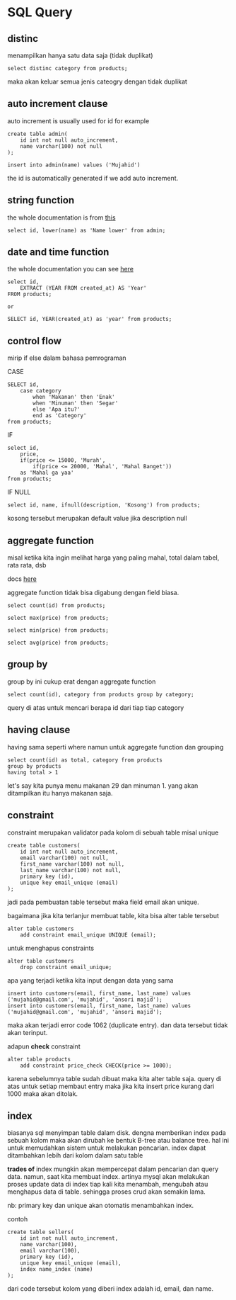 # SQL Query

## distinc

menampilkan hanya satu data saja (tidak duplikat)

```
select distinc category from products;
```

maka akan keluar semua jenis cateogry dengan tidak duplikat

## auto increment clause

auto increment is usually used for id
for example

```
create table admin(
    id int not null auto_increment,
    name varchar(100) not null
);

insert into admin(name) values ('Mujahid')
```

the id is automatically generated if we add auto increment.

## string function

the whole documentation is from [this](https://dev.mysql.com/doc/refman/5.7/en/string-functions.html)

```
select id, lower(name) as 'Name lower' from admin;
```

## date and time function

the whole documentation you can see [here](https://dev.mysql.com/doc/refman/8.0/en/date-and-time-functions.html)

```
select id,
    EXTRACT (YEAR FROM created_at) AS 'Year'
FROM products;

or

SELECT id, YEAR(created_at) as 'year' from products;
```

## control flow

mirip if else dalam bahasa pemrograman

CASE

```
SELECT id,
    case category
        when 'Makanan' then 'Enak'
        when 'Minuman' then 'Segar'
        else 'Apa itu?'
        end as 'Category'
from products;
```

IF

```
select id,
    price,
    if(price <= 15000, 'Murah',
        if(price <= 20000, 'Mahal', 'Mahal Banget'))
    as 'Mahal ga yaa'
from products;
```

IF NULL

```
select id, name, ifnull(description, 'Kosong') from products;
```

kosong tersebut merupakan default value jika description null

## aggregate function

misal ketika kita ingin melihat harga yang paling mahal, total dalam tabel, rata rata, dsb

docs [here](https://dev.mysql.com/doc/refman/8.0/en/aggregate-functions.html)

aggregate function tidak bisa digabung dengan field biasa.

```
select count(id) from products;

select max(price) from products;

select min(price) from products;

select avg(price) from products;
```

## group by

group by ini cukup erat dengan aggregate function

```
select count(id), category from products group by category;
```

query di atas untuk mencari berapa id dari tiap tiap category

## having clause

having sama seperti where namun untuk aggregate function dan grouping

```
select count(id) as total, category from products
group by products
having total > 1
```

let's say kita punya menu makanan 29 dan minuman 1. yang akan ditampilkan itu hanya makanan saja.

## constraint

constraint merupakan validator pada kolom di sebuah table misal unique

```
create table customers(
    id int not null auto_increment,
    email varchar(100) not null,
    first_name varchar(100) not null,
    last_name varchar(100) not null,
    primary key (id),
    unique key email_unique (email)
);
```

jadi pada pembuatan table tersebut maka field email akan unique.

bagaimana jika kita terlanjur membuat table, kita bisa alter table tersebut

```
alter table customers
    add constraint email_unique UNIQUE (email);
```

untuk menghapus constraints

```
alter table customers
    drop constraint email_unique;
```

apa yang terjadi ketika kita input dengan data yang sama

```
insert into customers(email, first_name, last_name) values ('mujahid@gmail.com', 'mujahid', 'ansori majid');
insert into customers(email, first_name, last_name) values ('mujahid@gmail.com', 'mujahid', 'ansori majid');
```

maka akan terjadi error code 1062 (duplicate entry). dan data tersebut tidak akan terinput.

adapun **check** constraint

```
alter table products
    add constraint price_check CHECK(price >= 1000);
```

karena sebelumnya table sudah dibuat maka kita alter table saja. query di atas untuk setiap membaut entry maka jika kita insert price kurang dari 1000 maka akan ditolak.


## index
biasanya sql menyimpan table dalam disk. dengna memberikan index pada sebuah kolom maka akan dirubah ke bentuk B-tree atau balance tree. hal ini untuk memudahkan sistem untuk melakukan pencarian. index dapat ditambahkan lebih dari kolom dalam satu table

**trades of** 
index mungkin akan mempercepat dalam pencarian dan query data. namun, saat kita membuat index. artinya mysql akan melakukan proses update data di index tiap kali kita menambah, mengubah atau menghapus data di table.
sehingga proses crud akan semakin lama.

nb: primary key dan unique akan otomatis menambahkan index.


contoh 
```
create table sellers(
    id int not null auto_increment,
    name varchar(100),
    email varchar(100),
    primary key (id),
    unique key email_unique (email),
    index name_index (name)
);
```
dari code tersebut kolom yang diberi index adalah id, email, dan name.